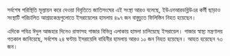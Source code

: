 সর্বশেষ পরিস্থিতি মূল্যায়ন করে দেওয়া বিবৃতিতে জাতিসংঘের এই সংস্থা আরও বলেছে, ইউএনআরডব্লিউএর কর্মী ছাড়াও সংস্থাটি পরিচালিত আশ্রয়কেন্দ্রগুলোতে ইসরায়েলের হামলায় ৪৯৭ জন বাস্তুচ্যুত ফিলিস্তিন নিহত হয়েছেন।

এদিকে পবিত্র ঈদুল আজহার দিনেও রাফাসহ গাজার বিভিন্ন এলাকায় হামলা চালিয়েছে ইসরায়েল। গাজার স্বাস্থ্য মন্ত্রণালয় গতকাল জানিয়েছে, সর্বশেষ ২৪ ঘণ্টায় ইসরায়েলি বাহিনীর হামলায় আরও ১০ জন নিহত হয়েছেন। আহত হয়েছেন ৭৩ জন।
